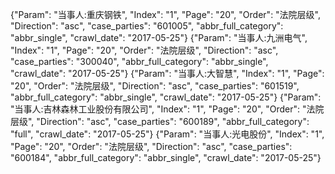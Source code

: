 {"Param": "当事人:重庆钢铁", "Index": "1", "Page": "20", "Order": "法院层级", "Direction": "asc", "case_parties": "601005", "abbr_full_category": "abbr_single", "crawl_date": "2017-05-25"}
{"Param": "当事人:九洲电气", "Index": "1", "Page": "20", "Order": "法院层级", "Direction": "asc", "case_parties": "300040", "abbr_full_category": "abbr_single", "crawl_date": "2017-05-25"}
{"Param": "当事人:大智慧", "Index": "1", "Page": "20", "Order": "法院层级", "Direction": "asc", "case_parties": "601519", "abbr_full_category": "abbr_single", "crawl_date": "2017-05-25"}
{"Param": "当事人:吉林森林工业股份有限公司", "Index": "1", "Page": "20", "Order": "法院层级", "Direction": "asc", "case_parties": "600189", "abbr_full_category": "full", "crawl_date": "2017-05-25"}
{"Param": "当事人:光电股份", "Index": "1", "Page": "20", "Order": "法院层级", "Direction": "asc", "case_parties": "600184", "abbr_full_category": "abbr_single", "crawl_date": "2017-05-25"}
